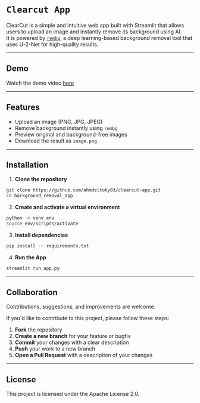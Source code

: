 # `Clearcut App`

ClearCut is a simple and intuitive web app built with Streamlit that allows users to upload an image and instantly remove its background using AI.  
It is powered by [`rembg`](https://github.com/danielgatis/rembg), a deep learning-based background removal tool that uses U-2-Net for high-quality results.

---

## Demo

Watch the demo video [here](demo/demo.mp4)

---

## Features

- Upload an image (PNG, JPG, JPEG)  
- Remove background instantly using `rembg`  
- Preview original and background-free images  
- Download the result as `image.png`

---

## Installation

1. **Clone the repository**
```bash
git clone https://github.com/ahmdeltoky03/clearcut-app.git
cd background_removal_app
```

2. **Create and activate a virtual environment**
```bash
python -m venv env
source env/Scripts/activate
```

3. **Install dependencies**
```bash
pip install -r requirements.txt
```

4. **Run the App**
```bash
streamlit run app.py
```

---

## Collaboration

Contributions, suggestions, and improvements are welcome.

If you'd like to contribute to this project, please follow these steps:
1. **Fork** the repository  
2. **Create a new branch** for your feature or bugfix  
3. **Commit** your changes with a clear description  
4. **Push** your work to a new branch  
5. **Open a Pull Request** with a description of your changes

---

## License

This project is licensed under the Apache License 2.0.

